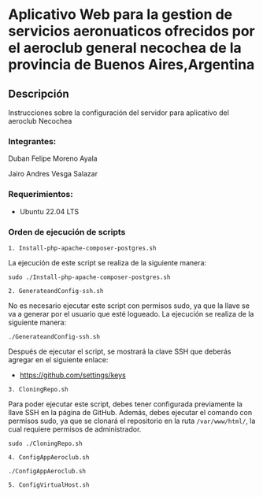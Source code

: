 # Aplicativo Web para la gestion de servicios aeronuaticos ofrecidos por el aeroclub general necochea de la provincia de Buenos Aires,Argentina

## Descripción
Instrucciones sobre la configuración del servidor para aplicativo del aeroclub Necochea

### Integrantes:

Duban Felipe Moreno Ayala

Jairo Andres Vesga Salazar

### Requerimientos: 

* Ubuntu 22.04 LTS

### Orden de ejecución de scripts

`1. Install-php-apache-composer-postgres.sh`

La ejecución de este script se realiza de la siguiente manera:

```Console
sudo ./Install-php-apache-composer-postgres.sh
```

`2. GenerateandConfig-ssh.sh`
    
No es necesario ejecutar este script con permisos sudo, ya que la llave se va a generar por el usuario que esté logueado. La ejecución se realiza de la siguiente manera:

```Console
./GenerateandConfig-ssh.sh
```

Después de ejecutar el script, se mostrará la clave SSH que deberás agregar en el siguiente enlace:

* https://github.com/settings/keys

`3. CloningRepo.sh`

Para poder ejecutar este script, debes tener configurada previamente la llave SSH en la página de GitHub. Además, debes ejecutar el comando con permisos sudo, ya que se clonará el repositorio en la ruta `/var/www/html/`, la cual requiere permisos de administrador.

```Console
sudo ./CloningRepo.sh
```

`4. ConfigAppAeroclub.sh`

```Console
./ConfigAppAeroclub.sh
```

`5. ConfigVirtualHost.sh`



